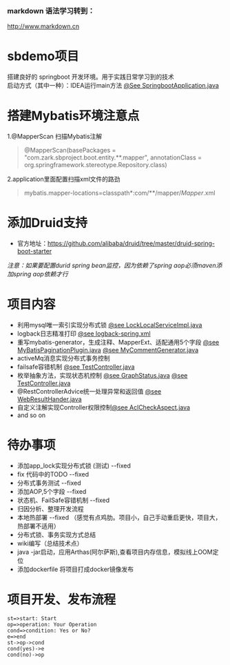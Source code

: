 ### markdown 语法学习转到：
http://www.markdown.cn
# sbdemo项目
搭建良好的 springboot 开发环境。用于实践日常学习到的技术  
启动方式（其中一种）：IDEA运行main方法 [@See SpringbootApplication.java](https://github.com/zcgitzc/sbdemo/blob/project_init/boot-start/src/main/java/com/zark/sbproject/boot/start/SpringbootApplication.java)

# 搭建Mybatis环境注意点
1.@MapperScan 扫描Mybatis注解
> @MapperScan(basePackages = "com.zark.sbproject.boot.entity.**.mapper", annotationClass = org.springframework.stereotype.Repository.class)

2.application里面配置扫描xml文件的路劲
> mybatis.mapper-locations=classpath*:com/**/mapper/*Mapper*.xml

# 添加Druid支持
* 官方地址：https://github.com/alibaba/druid/tree/master/druid-spring-boot-starter

*注意：如果要配置durid spring bean监控，因为依赖了spring aop必须maven添加spring aop依赖才行*

# 项目内容
* 利用mysql唯一索引实现分布式锁 [@see LockLocalServiceImpl.java](https://github.com/zcgitzc/sbdemo/blob/project_init/boot-service/src/main/java/com/zark/sbproject/boot/service/common/service/impl/LockLocalServiceImpl.java)
* logback日志精准打印 [@see logback-spring.xml](https://github.com/zcgitzc/sbdemo/blob/project_init/boot-start/src/main/resources/logback-spring.xml)
* 重写mybatis-generator，生成注释、MapperExt、适配通用5个字段 [@see MyBatisPaginationPlugin.java](https://github.com/zcgitzc/sbdemo/blob/project_init/boot-dao/src/main/java/com/zark/sbproject/boot/dao/plugin/MyBatisPaginationPlugin.java) [@see MyCommentGenerator.java](https://github.com/zcgitzc/sbdemo/blob/project_init/boot-dao/src/main/java/com/zark/sbproject/boot/dao/plugin/MyCommentGenerator.java)
* activeMq消息实现分布式事务控制
* failsafe容错机制 [@see TestController.java](https://github.com/zcgitzc/sbdemo/blob/project_init/boot-web/src/main/java/com/zark/sbproject/boot/web/controller/TestController.java)
* 枚举抽象方法，实现状态机控制 [@see GraphStatus.java](https://github.com/zcgitzc/sbdemo/blob/project_init/boot-service/src/main/java/com/zark/sbproject/boot/service/common/constant/GraphStatus.java) [@see TestController.java](https://github.com/zcgitzc/sbdemo/blob/project_init/boot-web/src/main/java/com/zark/sbproject/boot/web/controller/TestController.java)
* @RestControllerAdvice统一处理异常和返回值 [@see WebResultHander.java](https://github.com/zcgitzc/sbdemo/blob/project_init/boot-web/src/main/java/com/zark/sbproject/boot/web/framework/WebResultHandler.java)
* 自定义注解实现Controller权限控制[@see AclCheckAspect.java](https://github.com/zcgitzc/sbdemo/blob/project_init/boot-web/src/main/java/com/zark/sbproject/boot/web/permission/aspect/AclCheckAspect.java)
* and so on 

# 待办事项
* 添加app_lock实现分布式锁 (测试) --fixed
* fix 代码中的TODO  --fixed
* 分布式事务测试 --fixed
* 添加AOP,5个字段     --fixed
* 状态机、FailSafe容错机制  --fixed
* 归因分析、整理开发流程
* 本地热部署 --fixed （感觉有点鸡肋。项目小，自己手动重启更快，项目大，热部署不适用）
* 分布式锁、事务实现方式总结
* wiki编写（总结技术点）
* java -jar启动，应用Arthas(阿尔萨斯),查看项目内存信息，模拟线上OOM定位
* 添加dockerfile 将项目打成docker镜像发布

# 项目开发、发布流程
```flow
st=>start: Start
op=>operation: Your Operation
cond=>condition: Yes or No?
e=>end
st->op->cond
cond(yes)->e
cond(no)->op
```
